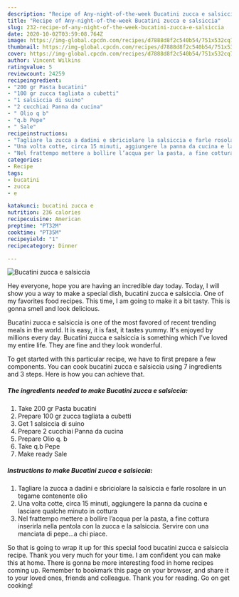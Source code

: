 ```yaml
---
description: "Recipe of Any-night-of-the-week Bucatini zucca e salsiccia"
title: "Recipe of Any-night-of-the-week Bucatini zucca e salsiccia"
slug: 232-recipe-of-any-night-of-the-week-bucatini-zucca-e-salsiccia
date: 2020-10-02T03:59:08.764Z
image: https://img-global.cpcdn.com/recipes/d7888d8f2c540b54/751x532cq70/bucatini-zucca-e-salsiccia-recipe-main-photo.jpg
thumbnail: https://img-global.cpcdn.com/recipes/d7888d8f2c540b54/751x532cq70/bucatini-zucca-e-salsiccia-recipe-main-photo.jpg
cover: https://img-global.cpcdn.com/recipes/d7888d8f2c540b54/751x532cq70/bucatini-zucca-e-salsiccia-recipe-main-photo.jpg
author: Vincent Wilkins
ratingvalue: 5
reviewcount: 24259
recipeingredient:
- "200 gr Pasta bucatini"
- "100 gr zucca tagliata a cubetti"
- "1 salsiccia di suino"
- "2 cucchiai Panna da cucina"
- " Olio q b"
- "q.b Pepe"
- " Sale"
recipeinstructions:
- "Tagliare la zucca a dadini e sbriciolare la salsiccia e farle rosolare in un tegame contenente olio"
- "Una volta cotte, circa 15 minuti, aggiungere la panna da cucina e lasciare qualche minuto in cottura"
- "Nel frattempo mettere a bollire l’acqua per la pasta, a fine cottura inserirla nella pentola con la zucca e la salsiccia. Servire con una manciata di pepe...a chi piace."
categories:
- Recipe
tags:
- bucatini
- zucca
- e

katakunci: bucatini zucca e 
nutrition: 236 calories
recipecuisine: American
preptime: "PT32M"
cooktime: "PT35M"
recipeyield: "1"
recipecategory: Dinner

---
```



![Bucatini zucca e salsiccia](https://img-global.cpcdn.com/recipes/d7888d8f2c540b54/751x532cq70/bucatini-zucca-e-salsiccia-recipe-main-photo.jpg)

Hey everyone, hope you are having an incredible day today. Today, I will show you a way to make a special dish, bucatini zucca e salsiccia. One of my favorites food recipes. This time, I am going to make it a bit tasty. This is gonna smell and look delicious.



Bucatini zucca e salsiccia is one of the most favored of recent trending meals in the world. It is easy, it is fast, it tastes yummy. It's enjoyed by millions every day. Bucatini zucca e salsiccia is something which I've loved my entire life. They are fine and they look wonderful.


To get started with this particular recipe, we have to first prepare a few components. You can cook bucatini zucca e salsiccia using 7 ingredients and 3 steps. Here is how you can achieve that.

<!--inarticleads1-->

##### The ingredients needed to make Bucatini zucca e salsiccia:

1. Take 200 gr Pasta bucatini
1. Prepare 100 gr zucca tagliata a cubetti
1. Get 1 salsiccia di suino
1. Prepare 2 cucchiai Panna da cucina
1. Prepare  Olio q. b
1. Take q.b Pepe
1. Make ready  Sale




<!--inarticleads2-->

##### Instructions to make Bucatini zucca e salsiccia:

1. Tagliare la zucca a dadini e sbriciolare la salsiccia e farle rosolare in un tegame contenente olio
1. Una volta cotte, circa 15 minuti, aggiungere la panna da cucina e lasciare qualche minuto in cottura
1. Nel frattempo mettere a bollire l’acqua per la pasta, a fine cottura inserirla nella pentola con la zucca e la salsiccia. Servire con una manciata di pepe...a chi piace.




So that is going to wrap it up for this special food bucatini zucca e salsiccia recipe. Thank you very much for your time. I am confident you can make this at home. There is gonna be more interesting food in home recipes coming up. Remember to bookmark this page on your browser, and share it to your loved ones, friends and colleague. Thank you for reading. Go on get cooking!
